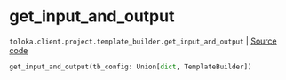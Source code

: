 # get_input_and_output
`toloka.client.project.template_builder.get_input_and_output` | [Source code](https://github.com/Toloka/toloka-kit/blob/v1.2.0/src/client/project/template_builder/__init__.py#L230)

```python
get_input_and_output(tb_config: Union[dict, TemplateBuilder])
```

